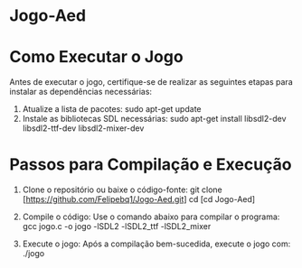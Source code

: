 # Jogo-Aed

# Como Executar o Jogo
Antes de executar o jogo, certifique-se de realizar as seguintes etapas para instalar as dependências necessárias:

1. Atualize a lista de pacotes:
   sudo apt-get update
2. Instale as bibliotecas SDL necessárias:
   sudo apt-get install libsdl2-dev libsdl2-ttf-dev libsdl2-mixer-dev

# Passos para Compilação e Execução
1. Clone o repositório ou baixe o código-fonte:
   git clone [https://github.com/Felipebq1/Jogo-Aed.git]
   cd [cd Jogo-Aed]

2. Compile o código:
Use o comando abaixo para compilar o programa:
   gcc jogo.c -o jogo -lSDL2 -lSDL2_ttf -lSDL2_mixer

3. Execute o jogo:
Após a compilação bem-sucedida, execute o jogo com:
   ./jogo
